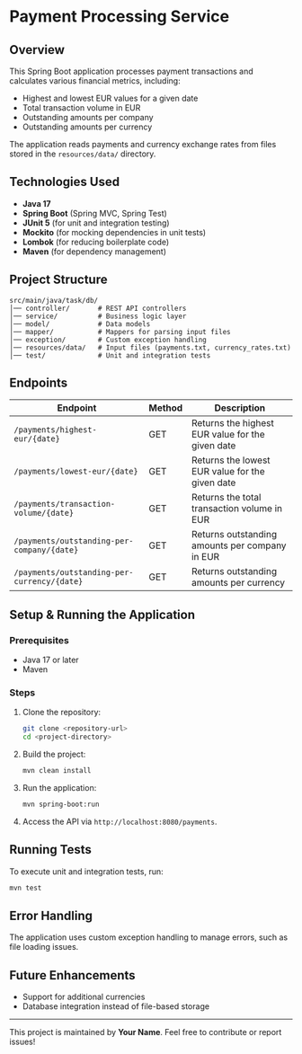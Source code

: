 # Payment Processing Service

## Overview

This Spring Boot application processes payment transactions and calculates various financial metrics, including:

- Highest and lowest EUR values for a given date
- Total transaction volume in EUR
- Outstanding amounts per company
- Outstanding amounts per currency

The application reads payments and currency exchange rates from files stored in the `resources/data/` directory.

## Technologies Used

- **Java 17**
- **Spring Boot** (Spring MVC, Spring Test)
- **JUnit 5** (for unit and integration testing)
- **Mockito** (for mocking dependencies in unit tests)
- **Lombok** (for reducing boilerplate code)
- **Maven** (for dependency management)

## Project Structure

```
src/main/java/task/db/
│── controller/       # REST API controllers
│── service/          # Business logic layer
│── model/            # Data models
│── mapper/           # Mappers for parsing input files
│── exception/        # Custom exception handling
│── resources/data/   # Input files (payments.txt, currency_rates.txt)
│── test/             # Unit and integration tests
```

## Endpoints

| Endpoint                                    | Method | Description                                      |
| ------------------------------------------- | ------ | ------------------------------------------------ |
| `/payments/highest-eur/{date}`              | GET    | Returns the highest EUR value for the given date |
| `/payments/lowest-eur/{date}`               | GET    | Returns the lowest EUR value for the given date  |
| `/payments/transaction-volume/{date}`       | GET    | Returns the total transaction volume in EUR      |
| `/payments/outstanding-per-company/{date}`  | GET    | Returns outstanding amounts per company in EUR   |
| `/payments/outstanding-per-currency/{date}` | GET    | Returns outstanding amounts per currency         |

## Setup & Running the Application

### Prerequisites

- Java 17 or later
- Maven

### Steps

1. Clone the repository:
   ```sh
   git clone <repository-url>
   cd <project-directory>
   ```
2. Build the project:
   ```sh
   mvn clean install
   ```
3. Run the application:
   ```sh
   mvn spring-boot:run
   ```
4. Access the API via `http://localhost:8080/payments`.

## Running Tests

To execute unit and integration tests, run:

```sh
mvn test
```

## Error Handling

The application uses custom exception handling to manage errors, such as file loading issues.

## Future Enhancements

- Support for additional currencies
- Database integration instead of file-based storage

---

This project is maintained by **Your Name**. Feel free to contribute or report issues!

